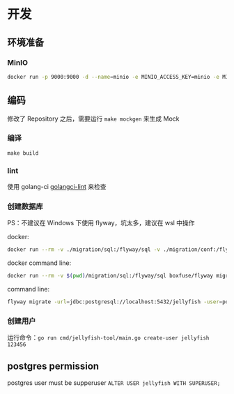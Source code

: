 # 开发

## 环境准备
### MinIO
```　bash
docker run -p 9000:9000 -d --name=minio -e MINIO_ACCESS_KEY=minio -e MINIO_SECRET_KEY=miniostorage minio/minio server /data
```

## 编码
修改了 Repository 之后，需要运行 `make mockgen` 来生成 Mock

### 编译 
`make build`

### lint
使用 golang-ci [golangci-lint](https://github.com/golangci/golangci-lint#editor-integration) 来检查

### 创建数据库
PS：不建议在 Windows 下使用 flyway，坑太多，建议在 wsl 中操作

docker:
``` bash
docker run --rm -v ./migration/sql:/flyway/sql -v ./migration/conf:/flyway/conf boxfuse/flyway migrate 
```

docker command line:
``` bash
docker run --rm -v $(pwd)/migration/sql:/flyway/sql boxfuse/flyway migrate -url=jdbc:postgresql://172.17.0.1:5432/jellyfish -user=postgres -password=mysecretpassword
```

command line:
``` bash
flyway migrate -url=jdbc:postgresql://localhost:5432/jellyfish -user=postgres -password=mysecretpassword -locations="./migration/sql"
```

### 创建用户
运行命令：`go run cmd/jellyfish-tool/main.go create-user jellyfish 123456`


## postgres permission
postgres user must be supperuser
`ALTER USER jellyfish WITH SUPERUSER;`      